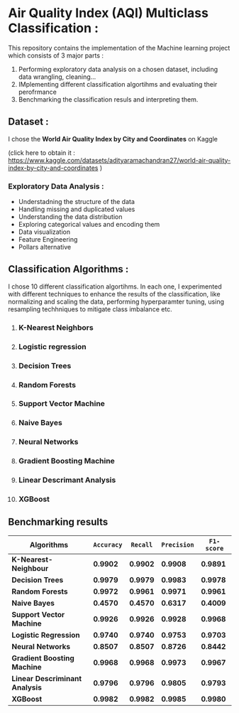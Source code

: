 # Air Quality Index  (AQI) Multiclass Classification : 

This repository contains the implementation of the Machine learning project which consists of 3 major parts : 
1. Performing exploratory data analysis on a chosen dataset, including data wrangling, cleaning...
2. IMplementing different classification algortihms and evaluating their perofrmance
3. Benchmarking the classification resuls and interpreting them.


## Dataset : 
I chose the **World Air Quality Index by City and Coordinates** on Kaggle

(click here to obtain it :
 <https://www.kaggle.com/datasets/adityaramachandran27/world-air-quality-index-by-city-and-coordinates> 
 )



### Exploratory Data Analysis : 
- Understadning the structure of the data
- Handling missing and duplicated values
- Understanding the data distribution
- Exploring categorical values and encoding them
- Data visualization
- Feature Engineering
- Pollars alternative 


## Classification Algorithms :

I chose 10 different classification algortihms. In each one, I experimented with different techniques to enhance the results of the classification, like normalizing and scaling the data, performing hyperparamter tuning, using resampling techhniques to mitigate class imbalance etc.

1. ### K-Nearest Neighbors 
2. ### Logistic regression   
3. ### Decision Trees 
4. ### Random Forests  
5. ### Support Vector Machine 
6. ### Naive Bayes
7. ### Neural Networks  
8. ### Gradient Boosting Machine 
9. ### Linear Descrimant Analysis 
10. ### XGBoost 



## Benchmarking results

| Algorithms                       | `Accuracy` |`Recall`    | `Precision`| `F1-score` |
|--------------------------------  |---------   |--------    |----------- |----------  |
| **K-Nearest-Neighbour**          | **0.9902** | **0.9902** | **0.9908** | **0.9891** |
| **Decision Trees**               | **0.9979** | **0.9979** | **0.9983** | **0.9978** |
| **Random Forests**               | **0.9972** | **0.9961** | **0.9971** | **0.9961** |
| **Naive Bayes**                  | **0.4570** | **0.4570** | **0.6317** | **0.4009** |
| **Support Vector Machine**       | **0.9926** | **0.9926** | **0.9928** | **0.9968** |
| **Logistic Regression**          | **0.9740** | **0.9740** | **0.9753** | **0.9703** |
| **Neural Networks**              | **0.8507** | **0.8507** | **0.8726** | **0.8442** |
| **Gradient Boosting Machine**    | **0.9968** | **0.9968** | **0.9973** | **0.9967** |
| **Linear Descriminant Analysis** | **0.9796** | **0.9796** | **0.9805** | **0.9793** |
| **XGBoost**                      | **0.9982** | **0.9982** | **0.9985** | **0.9980** |








